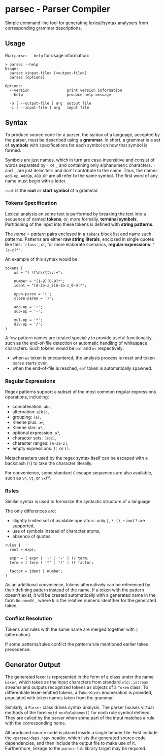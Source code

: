 # parsec - Parser Compiler

Simple command line tool for generating lexical/syntax analysers from corresponding grammar descriptions.



## Usage

Run `parsec --help` for usage information:

```console
> parsec --help
Usage:
  parsec <input-file> [<output-file>]
  parsec [options]

Options:
  --version                 print version information
  --help                    produce help message

  -o [ --output-file ] arg  output file
  -i [ --input-file ] arg   input file
```



## Syntax

To produce source code for a parser, the syntax of a language, accepted by the parser, must be described using a **grammar**.
In short, a grammar is a set of **symbols** with specifications for each symbol on how that symbol is formed.

Symbols are just names, which in turn are case-insensitive and consist of words separated by `-` or `_` and containing only alphanumeric characters.
`-` and `_` are just delimiters and don't contribute to the name.
Thus, the names `add-op`, `AddOp`, `ADD_OP` are all refer to the same symbol.
The first word of any name must begin with a letter.

`root` is the **root** or **start symbol** of a grammar.



### Tokens Specification

Lexical analysis on some text is performed by breaking the text into a sequence of named **tokens**, or, more formally, **terminal symbols**.  
Partitioning of the input into these tokens is defined with **string patterns**.

The *name = pattern* pairs enclosed in a `tokens` block list and name such patterns.
Patterns are either **raw string literals**, enclosed in single quotes like this: `'class'`; or, for more elaborate scenarios, **regular expressions**: `"[a-z]*"`.

An example of this syntax would be:

```
tokens {
	ws = "[ \f\n\r\t\v]+";
	
	number = "[1-9][0-9]*";
	ident = "[A-Za-z_][A-Za-z_0-9]*";

	open-paren = '(';
	close-paren = ')';

	add-op = '+';
	sub-op = '-';
	
	mul-op = '*';
	div-op = '/';
}
```

A few pattern names are treated specially to provide useful functionality, such as the end-of-file detection or automatic handling of whitespace characters.
Such tokens would be `eof` and `ws` respectively:

 - when `ws` token is encountered, the analysis process is reset and token parse starts over,
 - when the end-of-file is reached, `eof` token is automatically spawned.



### Regular Expressions

Regex patterns support a subset of the most common regular expressions operations, including:

 - concatenation: `abc`,
 - alternation: `a|b|c`,
 - grouping: `(a)`,
 - Kleene plus: `a+`,
 - Kleene star: `a*`,
 - optional expression: `a?`,
 - character sets: `[abc]`,
 - character ranges: `[A-Za-z]`,
 - empty expressions: `[]` or `()`.

Metacharacters used by the regex syntax itself can be escaped with a backslash (`\`) to take the character literally.

For convenience, some standard `C` escape sequences are also available, such as `\n`, `\t`, or `\xff`.



### Rules

Similar syntax is used to formalize the syntactic structure of a language.

The only differences are:
 - slightly limited set of available operators: only `|`, `*`, `()`, `+` and `?` are supported,
 - use of symbols instead of character atoms,
 - absence of quotes.

```
rules {
  root = expr;

  expr = ( expr ( '+' | '-' ) )? term;
  term = ( term ( '*' | '/' ) )? factor;

  factor = ident | number;
}
```

As an additional convinience, tokens alternatively can be referenced by their defining pattern instead of the name.
If a token with the pattern doesn't exist, it will be created automatically with a generated name in the form `UnnamedN_`, where `N` is the relative numeric identifier for the generated token.



### Conflict Resolution

Tokens and rules with the same name are merged together with `|` (alternation).

If some patterns/rules conflict the pattern/rule mentioned earlier takes precedence.



## Generator Output

The generated lexer is represented in the form of a class under the name `Lexer`, which takes as the input characters from standard `std::istream` streams and outputs recognized tokens as objects of a `Token` class.
To differentiate lexer-emitted tokens, a `TokenKinds` enumeration is provided, populated with token names taken from the grammar.

Similarly, a `Parser` class drives syntax analysis.
The parser houses virtual methods of the form `void on<RuleName>()` for each rule symbol defined.
They are called by the parser when some part of the input matches a rule with the corresponding name.

All produced source code is placed inside a single header file.
First include the `<parsec/deps.hpp>` header, which lists the generated source code dependencies, and then include the output file to make use of it.
Furthermore, linkage to the `parsec-lib` library target may be required.
